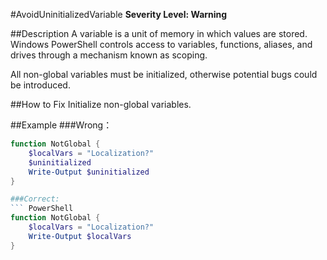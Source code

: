 #AvoidUninitializedVariable
**Severity Level: Warning**

##Description
A variable is a unit of memory in which values are stored. Windows PowerShell controls access to variables, functions, aliases, and drives through a mechanism known as scoping. 

All non-global variables must be initialized, otherwise potential bugs could be introduced.

##How to Fix
Initialize non-global variables.

##Example
###Wrong：    
``` PowerShell
function NotGlobal {
	$localVars = "Localization?"
	$uninitialized
	Write-Output $uninitialized
}

###Correct:   
``` PowerShell
function NotGlobal {
	$localVars = "Localization?"
	Write-Output $localVars
}
```

